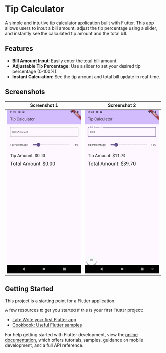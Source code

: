 # Tip Calculator

A simple and intuitive tip calculator application built with Flutter. This app allows users to input a bill amount, adjust the tip percentage using a slider, and instantly see the calculated tip amount and the total bill.

## Features

- **Bill Amount Input**: Easily enter the total bill amount.
- **Adjustable Tip Percentage**: Use a slider to set your desired tip percentage (0-100%).
- **Instant Calculation**: See the tip amount and total bill update in real-time.

## Screenshots
| Screenshot 1 |  Screenshot 2 |
|:------------------:|:-------------------:|
| ![Screenshot 1](screenshots/screenshot1.png) | ![Screenshot 2](screenshots/screenshot2.png) |

## Getting Started

This project is a starting point for a Flutter application.

A few resources to get you started if this is your first Flutter project:

- [Lab: Write your first Flutter app](https://docs.flutter.dev/get-started/codelab)
- [Cookbook: Useful Flutter samples](https://docs.flutter.dev/cookbook)

For help getting started with Flutter development, view the
[online documentation](https://docs.flutter.dev/), which offers tutorials,
samples, guidance on mobile development, and a full API reference.
